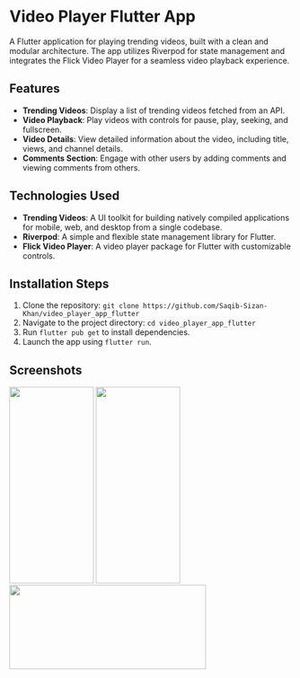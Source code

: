 # Video Player Flutter App

A Flutter application for playing trending videos, built with a clean and modular architecture. The app utilizes Riverpod for state management and integrates the Flick Video Player for a seamless video playback experience.

## Features
- **Trending Videos**: Display a list of trending videos fetched from an API.
- **Video Playback**: Play videos with controls for pause, play, seeking, and fullscreen.
- **Video Details**: View detailed information about the video, including title, views, and channel details.
- **Comments Section**: Engage with other users by adding comments and viewing comments from others.

## Technologies Used
- **Trending Videos**: A UI toolkit for building natively compiled applications for mobile, web, and desktop from a single codebase.
- **Riverpod**: A simple and flexible state management library for Flutter.
- **Flick Video Player**: A video player package for Flutter with customizable controls.

## Installation Steps
1. Clone the repository: `git clone https://github.com/Saqib-Sizan-Khan/video_player_app_flutter`
2. Navigate to the project directory: `cd video_player_app_flutter`
3. Run `flutter pub get` to install dependencies.
4. Launch the app using `flutter run`.

## Screenshots
<img src="https://github.com/Saqib-Sizan-Khan/video_player_app_flutter/assets/77047241/3d265a82-b04f-47eb-8071-1813a8d6c814" width="150" height="350">
<img src="https://github.com/Saqib-Sizan-Khan/video_player_app_flutter/assets/77047241/fc7a48f5-b66e-4453-b3df-f9263201de18" width="150" height="350">
<img src="https://github.com/Saqib-Sizan-Khan/video_player_app_flutter/assets/77047241/3b9b2443-879d-447e-af22-073ac43f4100" width="350" height="150">
